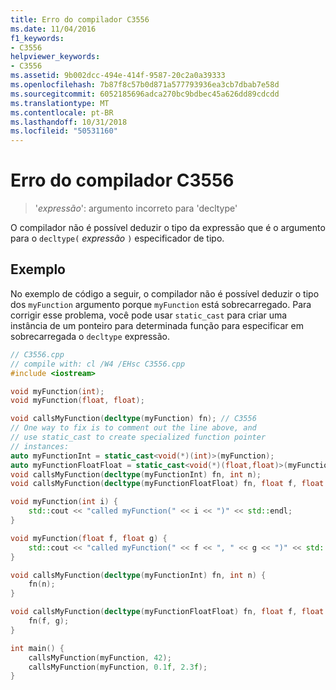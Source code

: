```yaml
---
title: Erro do compilador C3556
ms.date: 11/04/2016
f1_keywords:
- C3556
helpviewer_keywords:
- C3556
ms.assetid: 9b002dcc-494e-414f-9587-20c2a0a39333
ms.openlocfilehash: 7b87f8c57b0d871a577793936ea3cb7dbab7e58d
ms.sourcegitcommit: 6052185696adca270bc9bdbec45a626dd89cdcdd
ms.translationtype: MT
ms.contentlocale: pt-BR
ms.lasthandoff: 10/31/2018
ms.locfileid: "50531160"
---
```

# <a name="compiler-error-c3556"></a>Erro do compilador C3556

> '*expressão*': argumento incorreto para 'decltype'

O compilador não é possível deduzir o tipo da expressão que é o argumento para o `decltype(` *expressão* `)` especificador de tipo.

## <a name="example"></a>Exemplo

No exemplo de código a seguir, o compilador não é possível deduzir o tipo dos `myFunction` argumento porque `myFunction` está sobrecarregado. Para corrigir esse problema, você pode usar `static_cast` para criar uma instância de um ponteiro para determinada função para especificar em sobrecarregada o `decltype` expressão.

```cpp
// C3556.cpp
// compile with: cl /W4 /EHsc C3556.cpp
#include <iostream>

void myFunction(int);
void myFunction(float, float);

void callsMyFunction(decltype(myFunction) fn); // C3556
// One way to fix is to comment out the line above, and
// use static_cast to create specialized function pointer
// instances:
auto myFunctionInt = static_cast<void(*)(int)>(myFunction);
auto myFunctionFloatFloat = static_cast<void(*)(float,float)>(myFunction);
void callsMyFunction(decltype(myFunctionInt) fn, int n);
void callsMyFunction(decltype(myFunctionFloatFloat) fn, float f, float g);

void myFunction(int i) {
    std::cout << "called myFunction(" << i << ")" << std::endl;
}

void myFunction(float f, float g) {
    std::cout << "called myFunction(" << f << ", " << g << ")" << std::endl;
}

void callsMyFunction(decltype(myFunctionInt) fn, int n) {
    fn(n);
}

void callsMyFunction(decltype(myFunctionFloatFloat) fn, float f, float g) {
    fn(f, g);
}

int main() {
    callsMyFunction(myFunction, 42);
    callsMyFunction(myFunction, 0.1f, 2.3f);
}
```